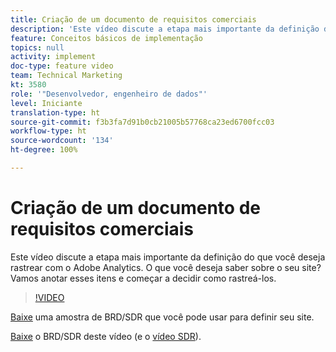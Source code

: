 ```yaml
---
title: Criação de um documento de requisitos comerciais
description: 'Este vídeo discute a etapa mais importante da definição do que você deseja rastrear com o Adobe Analytics. O que você deseja saber sobre o seu site? Vamos anotar esses itens e começar a decidir como rastreá-los. '
feature: Conceitos básicos de implementação
topics: null
activity: implement
doc-type: feature video
team: Technical Marketing
kt: 3580
role: '"Desenvolvedor, engenheiro de dados"'
level: Iniciante
translation-type: ht
source-git-commit: f3b3fa7d91b0cb21005b57768ca23ed6700fcc03
workflow-type: ht
source-wordcount: '134'
ht-degree: 100%

---
```



# Criação de um documento de requisitos comerciais

Este vídeo discute a etapa mais importante da definição do que você deseja rastrear com o Adobe Analytics. O que você deseja saber sobre o seu site? Vamos anotar esses itens e começar a decidir como rastreá-los.

>[!VIDEO](https://video.tv.adobe.com/v/28758/?quality=12)

[Baixe](https://analytics.enablementadobe.com/files/brd-sdr-sample-template.xlsx) uma amostra de BRD/SDR que você pode usar para definir seu site.

[Baixe](https://analytics.enablementadobe.com/files/geometrixx-clothiers-brd-sdr.xlsx) o BRD/SDR deste vídeo (e o [vídeo SDR](creating-and-maintaining-an-sdr.md)).
